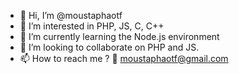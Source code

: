 - 👋 Hi, I’m @moustaphaotf
- 👀 I’m interested in PHP, JS, C, C++
- 🌱 I’m currently learning the Node.js environment
- 💞️ I’m looking to collaborate on PHP and JS.
- 📫 How to reach me ? 🔗 moustaphaotf@gmail.com

<!---
moustaphaotf/moustaphaotf is a ✨ special ✨ repository because its `README.md` (this file) appears on your GitHub profile.
You can click the Preview link to take a look at your changes.
--->
